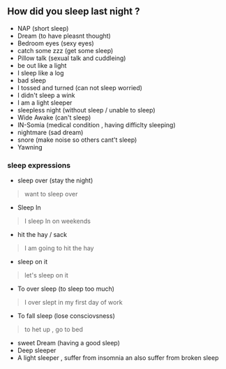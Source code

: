 ## How did you sleep last night ?

* NAP (short sleep)
* Dream (to have pleasnt thought)
* Bedroom eyes (sexy eyes)
* catch some zzz (get some sleep)
* Pillow talk (sexual talk and cuddleing)
* be out like a light
* I sleep like a log
* bad sleep
* I tossed and turned (can not sleep worried)
* I didn't sleep a wink
* I am a light sleeper
* sleepless night (without sleep / unable to sleep)
* Wide Awake (can't sleep)
* IN-Somia (medical condition , having difficlty sleeping)
* nightmare (sad dream)
* snore (make noise so others cant't sleep)
* Yawning
### sleep expressions 
* sleep over (stay the night)  
> want to sleep over
* Sleep In 
>I sleep In on weekends
* hit the hay / sack 
> I am going to hit the hay
* sleep on it 
> let's sleep on it 
* To over sleep (to sleep too much) 
> I over slept in my first day of work
* To fall sleep (lose consciovsness) 
> to het up , go to bed
* sweet Dream (having a good sleep)
* Deep sleeper 
* A light sleeper , suffer from insomnia an also suffer from broken sleep